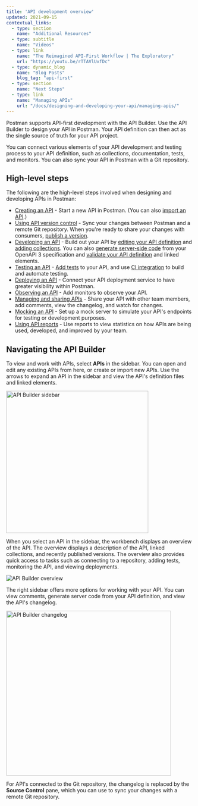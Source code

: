 ```yaml
---
title: 'API development overview'
updated: 2021-09-15
contextual_links:
  - type: section
    name: "Additional Resources"
  - type: subtitle
    name: "Videos"
  - type: link
    name: "The Reimagined API-First Workflow | The Exploratory"
    url: "https://youtu.be/rTTAVlUxfDc"
  - type: dynamic_blog
    name: "Blog Posts"
    blog_tag: "api-first"
  - type: section
    name: "Next Steps"
  - type: link
    name: "Managing APIs"
    url: "/docs/designing-and-developing-your-api/managing-apis/"
---
```


Postman supports API-first development with the API Builder. Use the API Builder to design your API in Postman. Your API definition can then act as the single source of truth for your API project.

You can connect various elements of your API development and testing process to your API definition, such as collections, documentation, tests, and monitors. You can also sync your API in Postman with a Git repository.

## High-level steps

The following are the high-level steps involved when designing and developing APIs in Postman:

* [Creating an API](/docs/designing-and-developing-your-api/creating-an-api/) - Start a new API in Postman. (You can also [import an API](/docs/designing-and-developing-your-api/importing-an-api/).)
* [Using API version control](/docs/designing-and-developing-your-api/versioning-an-api/) - Sync your changes between Postman and a remote Git repository. When you're ready to share your changes with consumers, [publish a version](/docs/designing-and-developing-your-api/versioning-an-api/api-versions/).
* [Developing an API](/docs/designing-and-developing-your-api/developing-an-api/defining-an-api/) - Build out your API by [editing your API definition](/docs/designing-and-developing-your-api/developing-an-api/defining-an-api/#editing-an-api-definition-file) and [adding collections](/docs/designing-and-developing-your-api/developing-an-api/adding-api-elements/). You can also [generate server-side code](/docs/designing-and-developing-your-api/developing-an-api/generating-server-code/) from your OpenAPI 3 specification and [validate your API definition](/docs/designing-and-developing-your-api/developing-an-api/validating-elements-against-schema/) and linked elements.
* [Testing an API](/docs/designing-and-developing-your-api/testing-an-api/) - [Add tests](/docs/designing-and-developing-your-api/testing-an-api/#adding-tests) to your API, and use [CI integration](/docs/designing-and-developing-your-api/testing-an-api/#adding-ci-integration) to build and automate testing.
* [Deploying an API](/docs/designing-and-developing-your-api/deploying-an-api/) - Connect your API deployment service to have greater visibility within Postman.
* [Observing an API](/docs/designing-and-developing-your-api/observing-an-api/) - Add monitors to observe your API.
* [Managing and sharing APIs](/docs/designing-and-developing-your-api/managing-apis/) - Share your API with other team members, add comments, view the changelog, and watch for changes.
* [Mocking an API](/docs/designing-and-developing-your-api/mocking-data/setting-up-mock/) - Set up a mock server to simulate your API's endpoints for testing or development purposes.
* [Using API reports](/docs/reports/reports-overview/) - Use reports to view statistics on how APIs are being used, developed, and improved by your team.

## Navigating the API Builder

To view and work with APIs, select **APIs** in the sidebar. You can open and edit any existing APIs from here, or create or import new APIs. Use the arrows to expand an API in the sidebar and view the API's definition files and linked elements.

<img src="https://assets.postman.com/postman-docs/v10/api-builder-sidebar-v10.jpg" alt="API Builder sidebar" width="382px" />

When you select an API in the sidebar, the workbench displays an overview of the API. The overview displays a description of the API, linked collections, and recently published versions. The overview also provides quick access to tasks such as connecting to a repository, adding tests, monitoring the API, and viewing deployments.

<img src="https://assets.postman.com/postman-docs/v10/api-builder-overview-v10.jpg" alt="API Builder overview" />

The right sidebar offers more options for working with your API. You can view comments, generate server code from your API definition, and view the API's changelog.

<img src="https://assets.postman.com/postman-docs/v10/api-builder-changelog-v10.jpg" alt="API Builder changelog" width="443px" />

For API's connected to the Git repository, the changelog is replaced by the **Source Control** pane, which you can use to sync your changes with a remote Git repository.
